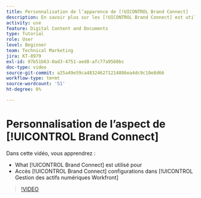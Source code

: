```yaml
---
title: Personnalisation de l’apparence de [!UICONTROL Brand Connect]
description: En savoir plus sur les [!UICONTROL Brand Connect] est utilisé pour et comment accéder à [!UICONTROL Brand Connect] configurations dans [!UICONTROL Gestion des actifs numériques Workfront].
activity: use
feature: Digital Content and Documents
type: Tutorial
role: User
level: Beginner
team: Technical Marketing
jira: KT-8979
exl-id: 97b51b63-0ad3-4751-aed8-afc77a9560bc
doc-type: video
source-git-commit: a25a49e59ca483246271214886ea4dc9c10e8d66
workflow-type: tm+mt
source-wordcount: '51'
ht-degree: 0%

---
```


# Personnalisation de l’aspect de [!UICONTROL Brand Connect]

Dans cette vidéo, vous apprendrez :

* What [!UICONTROL Brand Connect] est utilisé pour
* Accès [!UICONTROL Brand Connect] configurations dans [!UICONTROL Gestion des actifs numériques Workfront]

>[!VIDEO](https://video.tv.adobe.com/v/335241/?quality=12&learn=on)
